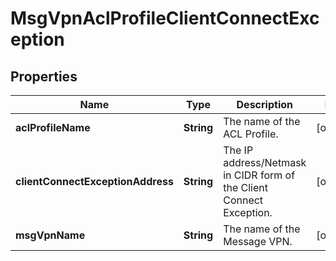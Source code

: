 
# MsgVpnAclProfileClientConnectException

## Properties
Name | Type | Description | Notes
------------ | ------------- | ------------- | -------------
**aclProfileName** | **String** | The name of the ACL Profile. |  [optional]
**clientConnectExceptionAddress** | **String** | The IP address/Netmask in CIDR form of the Client Connect Exception. |  [optional]
**msgVpnName** | **String** | The name of the Message VPN. |  [optional]




